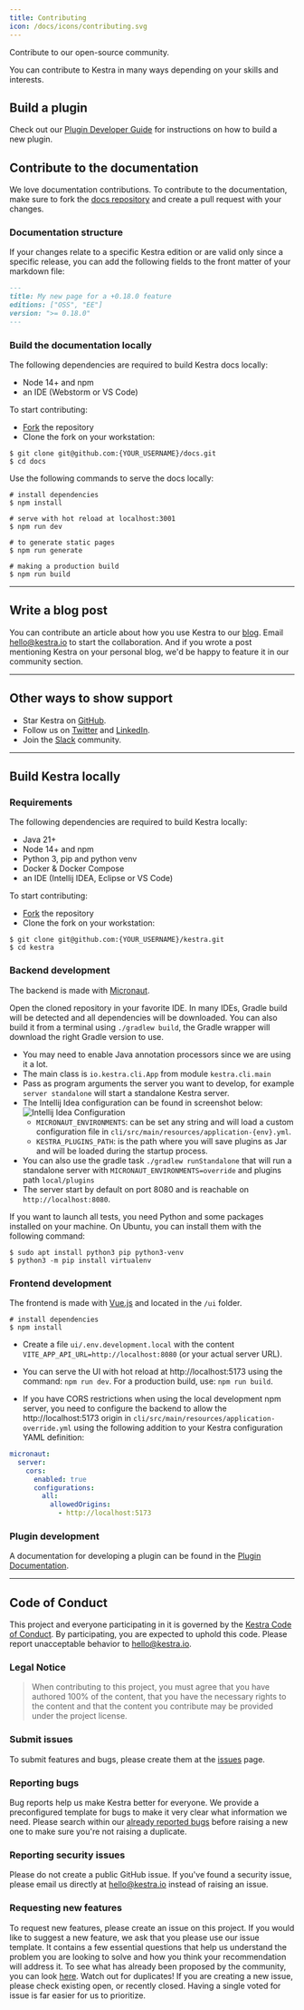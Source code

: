```yaml
---
title: Contributing
icon: /docs/icons/contributing.svg
---
```


Contribute to our open-source community.

You can contribute to Kestra in many ways depending on your skills and interests.


## Build a plugin

Check out our [Plugin Developer Guide](../plugin-developer-guide/index.md) for instructions on how to build a new plugin.


## Contribute to the documentation

We love documentation contributions. To contribute to the documentation, make sure to fork the [docs repository](https://github.com/kestra-io/docs/fork) and create a pull request with your changes.

### Documentation structure
If your changes relate to a specific Kestra edition or are valid only since a specific release, you can add the following fields to the front matter of your markdown file:

```markdown
---
title: My new page for a +0.18.0 feature
editions: ["OSS", "EE"]
version: ">= 0.18.0"
---
```


### Build the documentation locally

The following dependencies are required to build Kestra docs locally:
- Node 14+ and npm
- an IDE (Webstorm or VS Code)

To start contributing:
- [Fork](https://github.com/kestra-io/docs/fork) the repository
- Clone the fork on your workstation:

```shell
$ git clone git@github.com:{YOUR_USERNAME}/docs.git
$ cd docs
```


Use the following commands to serve the docs locally:

```shell
# install dependencies
$ npm install

# serve with hot reload at localhost:3001
$ npm run dev

# to generate static pages
$ npm run generate

# making a production build
$ npm run build
```

---

## Write a blog post

You can contribute an article about how you use Kestra to our [blog](/blogs). Email [hello@kestra.io](mailto:hello@kestra.io) to start the collaboration. And if you wrote a post mentioning Kestra on your personal blog, we'd be happy to feature it in our community section.

---

## Other ways to show support

- Star Kestra on [GitHub](https://github.com/kestra-io/kestra).
- Follow us on [Twitter](https://twitter.com/kestra_io) and [LinkedIn](https://www.linkedin.com/company/kestra).
- Join the [Slack](/slack) community.

---

## Build Kestra locally

### Requirements
The following dependencies are required to build Kestra locally:
- Java 21+
- Node 14+ and npm
- Python 3, pip and python venv
- Docker & Docker Compose
- an IDE (Intellij IDEA, Eclipse or VS Code)

To start contributing:
- [Fork](https://github.com/kestra-io/kestra/fork) the repository
- Clone the fork on your workstation:

```shell
$ git clone git@github.com:{YOUR_USERNAME}/kestra.git
$ cd kestra
```

### Backend development
The backend is made with [Micronaut](https://micronaut.io).

Open the cloned repository in your favorite IDE. In many IDEs, Gradle build will be detected and all dependencies will be downloaded.
You can also build it from a terminal using `./gradlew build`, the Gradle wrapper will download the right Gradle version to use.

- You may need to enable Java annotation processors since we are using it a lot.
- The main class is `io.kestra.cli.App` from module `kestra.cli.main`
- Pass as program arguments the server you want to develop, for example `server standalone` will start a standalone Kestra server.
- The Intellij Idea configuration can be found in screenshot below:
![Intellij Idea Configuration ](../../contribution/standalone.png)
  - `MICRONAUT_ENVIRONMENTS`: can be set any string and will load a custom configuration file in `cli/src/main/resources/application-{env}.yml`.
  - `KESTRA_PLUGINS_PATH`: is the path where you will save plugins as Jar and will be loaded during the startup process.
- You can also use the gradle task `./gradlew runStandalone` that will run a standalone server with `MICRONAUT_ENVIRONMENTS=override` and plugins path `local/plugins`
- The server start by default on port 8080 and is reachable on `http://localhost:8080`.

If you want to launch all tests, you need Python and some packages installed on your machine. On Ubuntu, you can install them with the following command:

```shell
$ sudo apt install python3 pip python3-venv
$ python3 -m pip install virtualenv
```


### Frontend development
The frontend is made with [Vue.js](https://vuejs.org/) and located in the `/ui` folder.

```shell
# install dependencies
$ npm install
```
- Create a file `ui/.env.development.local` with the content `VITE_APP_API_URL=http://localhost:8080` (or your actual server URL).

- You can serve the UI with hot reload at http://localhost:5173 using the command: `npm run dev`. For a production build, use: `npm run build`.

- If you have CORS restrictions when using the local development npm server, you need to configure the backend to allow the http://localhost:5173 origin in `cli/src/main/resources/application-override.yml` using the following addition to your Kestra configuration YAML definition:

```yaml
micronaut:
  server:
    cors:
      enabled: true
      configurations:
        all:
          allowedOrigins:
            - http://localhost:5173
```

### Plugin development
A documentation for developing a plugin can be found in the [Plugin Documentation](./09.plugins.md).

---

## Code of Conduct

This project and everyone participating in it is governed by the
[Kestra Code of Conduct](https://github.com/kestra-io/kestra/blob/develop/.github/CODE_OF_CONDUCT.md).
By participating, you are expected to uphold this code. Please report unacceptable behavior
to [hello@kestra.io](mailto:hello@kestra.io).


### Legal Notice
> When contributing to this project, you must agree that you have authored 100% of the content, that you have the necessary rights to the content and that the content you contribute may be provided under the project license.


### Submit issues
To submit features and bugs, please create them at the [issues](https://github.com/kestra-io/kestra/issues) page.

### Reporting bugs
Bug reports help us make Kestra better for everyone. We provide a preconfigured template for bugs to make it very clear what information we need.
Please search within our [already reported bugs](https://github.com/kestra-io/kestra/issues?q=is%3Aissue+is%3Aopen+label%3Abug) before raising a new one to make sure you're not raising a duplicate.

### Reporting security issues
Please do not create a public GitHub issue. If you've found a security issue, please email us directly at [hello@kestra.io](mailto:hello@kestra.io) instead of raising an issue.


### Requesting new features
To request new features, please create an issue on this project.
If you would like to suggest a new feature, we ask that you please use our issue template. It contains a few essential questions that help us understand the problem you are looking to solve and how you think your recommendation will address it.
To see what has already been proposed by the community, you can look [here](https://github.com/kestra-io/kestra/issues?q=is%3Aissue+is%3Aopen+label%3Aenhancement).
Watch out for duplicates! If you are creating a new issue, please check existing open, or recently closed. Having a single voted for issue is far easier for us to prioritize.


